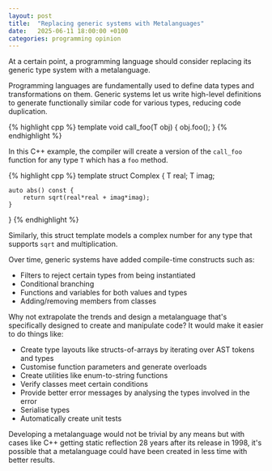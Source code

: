 ```yaml
---
layout: post
title:  "Replacing generic systems with Metalanguages"
date:   2025-06-11 18:00:00 +0100
categories: programming opinion
---
```


At a certain point, a programming language should consider replacing its generic type system with a metalanguage.

Programming languages are fundamentally used to define data types and transformations on them.
Generic systems let us write high-level definitions to generate functionally similar code for various types, reducing code duplication.

{% highlight cpp %}
template <typename T>
void call_foo(T obj) {
    obj.foo();
}
{% endhighlight %}

In this C++ example, the compiler will create a version of the `call_foo` function for any type `T` which has a `foo` method.

{% highlight cpp %}
template <typename T>
struct Complex {
    T real;
    T imag;

    auto abs() const {
        return sqrt(real*real + imag*imag);
    }
}
{% endhighlight %}

Similarly, this struct template models a complex number for any type that supports `sqrt` and multiplication.

Over time, generic systems have added compile-time constructs such as:
* Filters to reject certain types from being instantiated
* Conditional branching
* Functions and variables for both values and types
* Adding/removing members from classes

Why not extrapolate the trends and design a metalanguage that's specifically designed to create and manipulate code?
It would make it easier to do things like:

* Create type layouts like structs-of-arrays by iterating over AST tokens and types
* Customise function parameters and generate overloads
* Create utilities like enum-to-string functions
* Verify classes meet certain conditions
* Provide better error messages by analysing the types involved in the error
* Serialise types
* Automatically create unit tests

Developing a metalanguage would not be trivial by any means but with cases like C++ getting static reflection 28 years after its release in 1998, it's possible that a metalanguage could have been created in less time with better results.